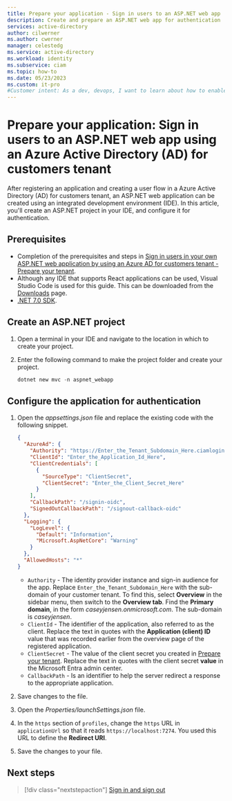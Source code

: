 ```yaml
---
title: Prepare your application - Sign in users to an ASP.NET web app 
description: Create and prepare an ASP.NET web app for authentication
services: active-directory
author: cilwerner
ms.author: cwerner
manager: celestedg
ms.service: active-directory
ms.workload: identity
ms.subservice: ciam
ms.topic: how-to
ms.date: 05/23/2023
ms.custom: it-pro
#Customer intent: As a dev, devops, I want to learn about how to enable authentication in my own ASP.NET web app with Azure Active Directory (Azure AD) for customers tenant.
---
```


# Prepare your application: Sign in users to an ASP.NET web app using an Azure Active Directory (AD) for customers tenant

After registering an application and creating a user flow in a Azure Active Directory (AD) for customers tenant, an ASP.NET web application can be created using an integrated development environment (IDE). In this article, you'll create an ASP.NET project in your IDE, and configure it for authentication.

## Prerequisites

- Completion of the prerequisites and steps in [Sign in users in your own ASP.NET web application by using an Azure AD for customers tenant - Prepare your tenant](./how-to-web-app-dotnet-sign-in-prepare-tenant.md).
- Although any IDE that supports React applications can be used, Visual Studio Code is used for this guide. This can be downloaded from the [Downloads](https://visualstudio.microsoft.com/downloads/) page.
- [.NET 7.0 SDK](https://dotnet.microsoft.com/download/dotnet).

## Create an ASP.NET project

1. Open a terminal in your IDE and navigate to the location in which to create your project.
1. Enter the following command to make the project folder and create your project.

    ```powershell
    dotnet new mvc -n aspnet_webapp
    ```

## Configure the application for authentication

1. Open the *appsettings.json* file and replace the existing code with the following snippet.

    ```json
    {
      "AzureAd": {
        "Authority": "https://Enter_the_Tenant_Subdomain_Here.ciamlogin.com/",
        "ClientId": "Enter_the_Application_Id_Here",
        "ClientCredentials": [
          {
            "SourceType": "ClientSecret",
            "ClientSecret": "Enter_the_Client_Secret_Here"
          }
        ],
        "CallbackPath": "/signin-oidc",
        "SignedOutCallbackPath": "/signout-callback-oidc"
      },
      "Logging": {
        "LogLevel": {
          "Default": "Information",
          "Microsoft.AspNetCore": "Warning"
        }
      },
      "AllowedHosts": "*"
    }
    ```

    * `Authority` - The identity provider instance and sign-in audience for the app. Replace `Enter_the_Tenant_Subdomain_Here` with the sub-domain of your customer tenant. To find this, select **Overview** in the sidebar menu, then switch to the **Overview tab**. Find the **Primary domain**, in the form *caseyjensen.onmicrosoft.com*. The sub-domain is *caseyjensen*.
    * `ClientId` - The identifier of the application, also referred to as the client. Replace the text in quotes with the **Application (client) ID** value that was recorded earlier from the overview page of the registered application.
    * `ClientSecret` - The value of the client secret you created in [Prepare your tenant](./how-to-web-app-dotnet-sign-in-prepare-tenant.md). Replace the text in quotes with the client secret **value** in the Microsoft Entra admin center.
    * `CallbackPath` - Is an identifier to help the server redirect a response to the appropriate application.
    
1. Save changes to the file.
1. Open the *Properties/launchSettings.json* file.
1. In the `https` section of `profiles`, change the `https` URL in `applicationUrl` so that it reads `https://localhost:7274`. You used this URL to define the **Redirect URI**.
1. Save the changes to your file.

## Next steps

> [!div class="nextstepaction"]
> [Sign in and sign out](how-to-web-app-dotnet-sign-in-sign-out.md)
